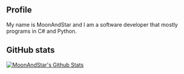 ## Profile

My name is MoonAndStar and I am a software developer that mostly programs in C# and Python. 

## GitHub stats

[![MoonAndStar's Github Stats](https://github-readme-stats.vercel.app/api?username=MoonAndStar0)](https://github.com/MoonAndStar0/github-readme-stats)
